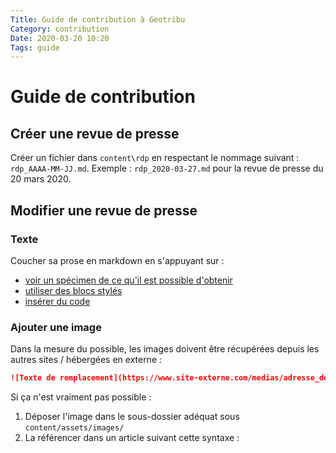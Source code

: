 ```yaml
---
Title: Guide de contribution à Geotribu
Category: contribution
Date: 2020-03-20 10:20
Tags: guide
---
```


# Guide de contribution

## Créer une revue de presse

Créer un fichier dans `content\rdp` en respectant le nommage suivant : `rdp_AAAA-MM-JJ.md`. Exemple : `rdp_2020-03-27.md` pour la revue de presse du 20 mars 2020.

## Modifier une revue de presse

### Texte

Coucher sa prose en markdown en s'appuyant sur :

- [voir un spécimen de ce qu'il est possible d'obtenir](https://squidfunk.github.io/mkdocs-material/specimen/)
- [utiliser des blocs stylés](https://squidfunk.github.io/mkdocs-material/extensions/admonition/)
- [insérer du code](https://squidfunk.github.io/mkdocs-material/extensions/codehilite/)

### Ajouter une image

Dans la mesure du possible, les images doivent être récupérées depuis les autres sites / hébergées en externe :

```markdown
![Texte de remplacement](https://www.site-externe.com/medias/adresse_de_l_image.png "Titre/légende de mon image")
```

Si ça n'est vraiment pas possible :

1. Déposer l'image dans le sous-dossier adéquat sous `content/assets/images/`
2. La référencer dans un article suivant cette syntaxe :

<!-- Hyperlinks reference -->
[Git]: https://git-scm.com/download/win
[GitHub Desktop]: https://desktop.github.com/
[GitHub]: https://help.github.com/en/github/writing-on-github
[markdown]: https://fr.wikipedia.org/wiki/Markdown
[Python]: http://help.geotribu.com/development-guidelines/languages/python/
[StackEdit]: https://stackedit.io/
